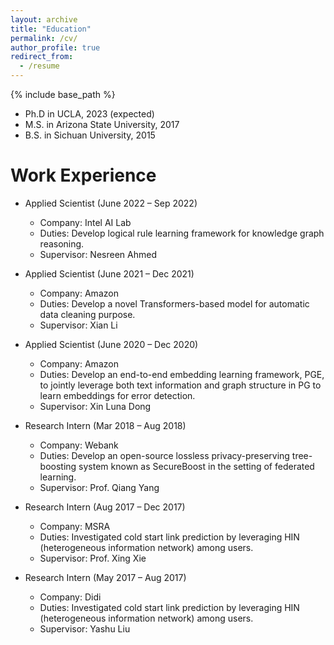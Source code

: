 ```yaml
---
layout: archive
title: "Education"
permalink: /cv/
author_profile: true
redirect_from:
  - /resume
---
```


{% include base_path %}

* Ph.D in UCLA, 2023 (expected)
* M.S. in Arizona State University, 2017
* B.S. in Sichuan University, 2015

Work Experience
======
* Applied Scientist (June 2022 – Sep 2022)
  * Company: Intel AI Lab
  * Duties: Develop logical rule learning framework for knowledge graph reasoning.
  * Supervisor: Nesreen Ahmed
  
* Applied Scientist (June 2021 – Dec 2021)
  * Company: Amazon
  * Duties: Develop a novel Transformers-based model for automatic data cleaning purpose.
  * Supervisor: Xian Li

* Applied Scientist (June 2020 – Dec 2020)
  * Company: Amazon
  * Duties: Develop an end-to-end embedding learning framework, PGE, to jointly leverage both text information and graph structure in PG to learn embeddings for error detection.
  * Supervisor: Xin Luna Dong

* Research Intern (Mar 2018 – Aug 2018)
  * Company: Webank
  * Duties: Develop an open-source lossless privacy-preserving tree-boosting system known as SecureBoost in the setting of federated learning. 
  * Supervisor: Prof. Qiang Yang

* Research Intern (Aug 2017 – Dec 2017)
  * Company: MSRA
  * Duties: Investigated cold start link prediction by leveraging HIN (heterogeneous information network) among users. 
  * Supervisor: Prof. Xing Xie

* Research Intern (May 2017 – Aug 2017)
  * Company: Didi
  * Duties: Investigated cold start link prediction by leveraging HIN (heterogeneous information network) among users. 
  * Supervisor: Yashu Liu
  
